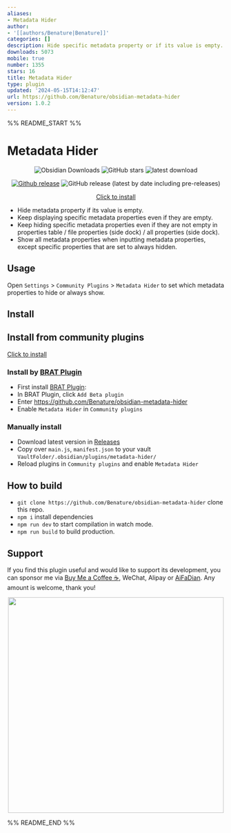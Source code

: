 ```yaml
---
aliases:
- Metadata Hider
author:
- '[[authors/Benature|Benature]]'
categories: []
description: Hide specific metadata property or if its value is empty.
downloads: 5073
mobile: true
number: 1355
stars: 16
title: Metadata Hider
type: plugin
updated: '2024-05-15T14:12:47'
url: https://github.com/Benature/obsidian-metadata-hider
version: 1.0.2
---
```


%% README_START %%

# Metadata Hider

<div align="center">

![Obsidian Downloads](https://img.shields.io/badge/dynamic/json?logo=obsidian&color=%23483699&label=downloads&query=%24%5B%22metadata-hider%22%5D.downloads&url=https%3A%2F%2Fraw.githubusercontent.com%2Fobsidianmd%2Fobsidian-releases%2Fmaster%2Fcommunity-plugin-stats.json) ![GitHub stars](https://img.shields.io/github/stars/Benature/obsidian-metadata-hider?style=flat) ![latest download](https://img.shields.io/github/downloads/Benature/obsidian-metadata-hider/latest/total?style=plastic) 

[![Github release](https://img.shields.io/github/manifest-json/v/Benature/obsidian-metadata-hider?color=blue)](https://github.com/Benature/obsidian-metadata-hider/releases/latest) ![GitHub release (latest by date including pre-releases)](https://img.shields.io/github/v/release/Benature/obsidian-metadata-hider?include_prereleases&label=BRAT%20beta)

[Click to install](https://obsidian.md/plugins?id=metadata-hider)

</div>

- Hide metadata property if its value is empty.
- Keep displaying specific metadata properties even if they are empty.
- Keep hiding specific metadata properties even if they are not empty in properties table / file properties (side dock) / all properties (side dock).
- Show all metadata properties when inputting metadata properties, except specific properties that are set to always hidden.

<!-- This plugin will automatically generate a css file in `./obsidian/snippets`, which helps you to hide specific metadata properties. -->

## Usage

Open `Settings` > `Community Plugins` > `Metadata Hider` to set which metadata properties to hide or always show.

## Install

## Install from community plugins

[Click to install](https://obsidian.md/plugins?id=metadata-hider)

### Install by [BRAT Plugin](https://obsidian.md/plugins?id=obsidian42-brat)

- First install [BRAT Plugin](https://obsidian.md/plugins?id=obsidian42-brat):
- In BRAT Plugin, click `Add Beta plugin`
- Enter https://github.com/Benature/obsidian-metadata-hider
- Enable `Metadata Hider` in `Community plugins`

### Manually install

- Download latest version in [Releases](https://github.com/Benature/obsidian-metadata-hider/releases/latest)
- Copy over `main.js`, `manifest.json` to your vault `VaultFolder/.obsidian/plugins/metadata-hider/`
- Reload plugins in `Community plugins` and enable `Metadata Hider`

## How to build

- `git clone https://github.com/Benature/obsidian-metadata-hider` clone this repo.
- `npm i`  install dependencies
- `npm run dev` to start compilation in watch mode.
- `npm run build`  to build production.

## Support

If you find this plugin useful and would like to support its development, you can sponsor me via [Buy Me a Coffee ☕️](https://www.buymeacoffee.com/benature), WeChat, Alipay or [AiFaDian](https://afdian.net/a/Benature-K). Any amount is welcome, thank you!

<p align="center">
<img src="https://s2.loli.net/2024/04/01/VtX3vYLobdF6MBc.png" width="500px">
</p>


%% README_END %%